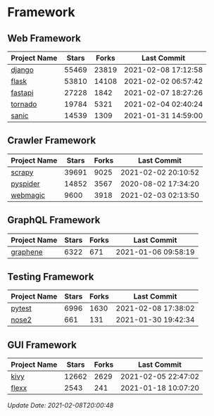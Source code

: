 # Framework

## Web Framework
| Project Name | Stars | Forks | Last Commit |
| ------------ | ----- | ----- | ----------- |
| [django](https://github.com/django/django) | 55469 | 23819 | 2021-02-08 17:12:58 |
| [flask](https://github.com/pallets/flask) | 53810 | 14108 | 2021-02-02 06:57:42 |
| [fastapi](https://github.com/tiangolo/fastapi) | 27228 | 1842 | 2021-02-07 18:27:26 |
| [tornado](https://github.com/tornadoweb/tornado) | 19784 | 5321 | 2021-02-04 02:40:24 |
| [sanic](https://github.com/sanic-org/sanic) | 14539 | 1309 | 2021-01-31 14:59:00 |

## Crawler Framework
| Project Name | Stars | Forks | Last Commit |
| ------------ | ----- | ----- | ----------- |
| [scrapy](https://github.com/scrapy/scrapy) | 39691 | 9025 | 2021-02-02 20:10:52 |
| [pyspider](https://github.com/binux/pyspider) | 14852 | 3567 | 2020-08-02 17:34:20 |
| [webmagic](https://github.com/code4craft/webmagic) | 9600 | 3918 | 2021-02-03 02:13:50 |

## GraphQL Framework
| Project Name | Stars | Forks | Last Commit |
| ------------ | ----- | ----- | ----------- |
| [graphene](https://github.com/graphql-python/graphene) | 6322 | 671 | 2021-01-06 09:58:19 |

## Testing Framework
| Project Name | Stars | Forks | Last Commit |
| ------------ | ----- | ----- | ----------- |
| [pytest](https://github.com/pytest-dev/pytest) | 6996 | 1630 | 2021-02-08 17:38:02 |
| [nose2](https://github.com/nose-devs/nose2) | 661 | 131 | 2021-01-30 19:42:34 |

## GUI Framework
| Project Name | Stars | Forks | Last Commit |
| ------------ | ----- | ----- | ----------- |
| [kivy](https://github.com/kivy/kivy) | 12662 | 2629 | 2021-02-05 22:47:02 |
| [flexx](https://github.com/flexxui/flexx) | 2543 | 241 | 2021-01-18 10:07:20 |

*Update Date: 2021-02-08T20:00:48*